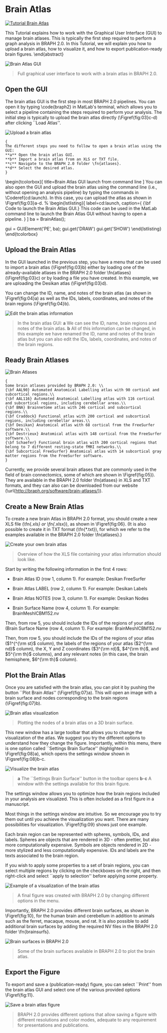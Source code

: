 # Brain Atlas

[![Tutorial Brain Atlas](https://img.shields.io/badge/PDF-Download-red?style=flat-square&logo=adobe-acrobat-reader)](tut_ba.pdf)

This Tutorial explains how to work with the Graphical User Interface (GUI) to manage brain atlases.
This is typically the first step required to perform a graph analysis in BRAPH 2.0. 
In this Tutorial, we will explain you how to upload a brain atlas, how to visualize it, and how to export publication-ready brain figures.
\end{abstract}



![Brain Atlas GUI](fig02.jpg) 
 > Full graphical user interface to work with a brain atlas in BRAPH 2.0. 
	



## Open the GUI

The brain atlas GUI is the first step in most BRAPH 2.0 pipelines. You can open it by typing \code{braph2} in MatLab's terminal, which allows you to select a pipeline containing the steps required to perform your analysis. The initial step is typically to upload the brain atlas directly (\Figref{fig:03}c-d) after clicking ``Load Atlas''. 

![Upload a brain atlas](fig03.jpg) 
 
	{
	The different steps you need to follow to open a brain atlas using the GUI: 
	**a** Open the brain atlas GUI.
	**b** Import a brain atlas from an XLS or TXT file.
	**c** Navigate to the BRAPH 2.0 folder \fn{atlases}.
	**d** Select the desired atlas.
	}

\begin{tcolorbox}[
	title=Brain Atlas GUI launch from command line
]
You can also open the GUI and upload the brain atlas using the command line (i.e., without opening an analysis pipeline) by typing the commands in \Coderef{cd:launch}. In this case, you can upload the atlas as shown in \Figref{fig:03}a-d.
%
\begin{lstlisting}[
	label=cd:launch,
	caption={
		{\bf Code to launch the Brain Atlas GUI.}
		This code can be used in the MatLab command line to launch the  Brain Atlas GUI without having to open a pipeline.
	}
]
ba = BrainAtlas();

gui = GUIElement('PE', ba);
gui.get('DRAW')
gui.get('SHOW')
\end{lstlisting}
\end{tcolorbox}


## Upload the Brain Atlas

In the GUI launched in the previous step, you have a menu that can be used to import a brain atlas (\Figref{fig:03}b) either by loading one of the already-available atlases in the BRAPH 2.0 folder \fn{atlases} (\Figref{fig:03}c) or by loading a file you have created. In this example, we are uploading the Desikan atlas (\Figref{fig:03}d).

You can change the ID, name, and notes of the brain atlas (as shown in \Figref{fig:04}a) as well as the IDs, labels, coordinates, and notes of the brain regions (\Figref{fig:04}b).
	
![Edit the brain atlas information](fig04.png) 
 > In the brain atlas GUI: 
	**a** We can see the ID, name, brain regions and notes of the brain atlas.
	**b** All of this information can be changed, in this example we have renamed the ID, name and notes of the brain atlas but you can also edit the IDs, labels, coordinates, and notes of the brain regions.
	


## Ready Brain Atlases

![Brain Atlases](fig05.jpg) 
 
	{
	Some brain atlases provided by BRAPH 2.0: \\
	{\bf AAL90} Automated Anatomical Labelling atlas with 90 cortical and subcortical regions.\\
	{\bf AAL116} Automated Anatomical Labelling atlas with 116 cortical and subcortical regions, including cerebellar areas.\\
	{\bf BNA} Brainnetome atlas with 246 cortical and subcortical regions.\\
	{\bf Craddock} Functional atlas with 200 cortical and subcortical regions, including cerebellar areas.\\
	{\bf Desikan} Anatomical atlas with 68 cortical from the FreeSurfer software.\\
	{\bf Destrieux} Anatomical atlas with 148 cortical from the FreeSurfer software.\\
	{\bf Schaefer} Functional brain atlas with 200 cortical regions that belong to 7 different resting-state fMRI networks.\\
	{\bf Subcortical FreeSurfer} Anatomical atlas with 14 subcortical gray matter regions from the FreeSurfer software.
	}

Currently, we provide several brain atlases that are commonly used in the field of brain connectomics, some of which are shown in \Figref{fig:05}). 
They are available in the BRAPH 2.0 folder \fn{atlases} in XLS and TXT formats, and they can also can be downloaded from our website (\url{http://braph.org/software/brain-atlases/}).


## Create a New Brain Atlas

To create a new brain Atlas in BRAPH 2.0 format, you should create a new XLS file (\fn{*.xls} or \fn{*.xlsx}), as shown in \Figref{fig:06}. 
(It is also possible to create it in TXT format (\fn{*.txt}), for which we refer to the examples available in the BRAPH 2.0 folder \fn{atlases}.)

![Create your own brain atlas](fig06.jpg) 
 > Overview of how the XLS file containing your atlas information should look like.
	


Start by writing the following information in the first 4 rows:


- Brain Atlas ID (row 1, column 1). 
For example: Desikan FreeSurfer

- Brain Atlas LABEL (row 2, column 1). 
For example: Desikan Labels

- Brain Atlas NOTES (row 3, column 1).
For example: Desikan Nodes

- Brain Surface Name (row 4, column 1).
For example: BrainMeshICBM152.nv


Then, from row 5, you should include the IDs of the regions of your atlas (Brain Surface Name (row 4, column 1).
For example: BrainMeshICBM152.nv


Then, from row 5, you should include the IDs of the regions of your atlas ($1^{^{\rm st}$ column), the labels of the regions of your atlas ($2^{\rm nd}$ column), the X, Y and Z coordinates ($3^{\rm rd}$, $4^{\rm th}$, and $5^{\rm th}$ columns), and any relevant notes (in this case, the brain hemisphere, $6^{\rm th}$ column).	


## Plot the Brain Atlas

Once you are satisfied with the brain atlas, you can plot it by pushing the button ``Plot Brain Atlas'' (\Figref{fig:07}a). 
This will open an image with a brain surface and nodes corresponding to the brain regions (\Figref{fig:07}b).

![Brain atlas visualization](fig07.jpg) 
 > Plotting the nodes of a brain atlas on a 3D brain surface. 
	

	
This new window has a large toolbar that allows you to change the visualization of the atlas. We suggest you try the different options to understand how they change the figure. Importantly, within this menu, there is one option called ``Settings Brain Surface'' (highlighted in \Figref{fig:08}a), which opens the settings window shown in \Figsref{fig:08}b-c.

![Visualize the brain atlas](fig08.jpg) 
 > **a** The ``Settings Brain Surface'' button in the toolbar opens **b**-**c** A window with the settings available for this brain figure.
	


The settings window allows you to optimize how the brain regions included in your analysis are visualized. This is often included as a first figure in a manuscript.

Most things in the settings window are intuitive. So we encourage you to try them out until you achieve the visualization you want. There are many possibilities for visualization. \Figref{fig:09} shows just one example.

Each brain region can be represented with spheres, symbols, IDs, and labels.
Spheres are objects that are rendered in 3D - often prettier, but also more computationally expensive.
Symbols are objects rendered in 2D - more stylized and less computationally expensive.
IDs and labels are the texts associated to the brain region.

If you wish to apply some properties to a set of brain regions, you can select multiple regions by clicking on the checkboxes on the right, and then right-click and select ``apply to selection'' before applying some property.

![Example of a visualization of the brain atlas](fig09.jpg) 
 > A final figure was created with BRAPH 2.0 by changing different options in the menu.
	


Importantly, BRAPH 2.0 provides different brain surfaces, as shown in \Figref{fig:10}, for the human brain and cerebellum in addition to animals such as the ferret, macaque, mouse, and rat.
It is also possible to add additional brain surfaces by adding the required NV files in the BRAPH 2.0 folder \fn{brainsurfs}.

![Brain surfaces in BRAPH 2.0](fig10.png) 
 > Some of the brain surfaces available in BRAPH 2.0 to plot the brain atlas.
	



## Export the Figure

To export and save a (publication-ready) figure, you can select ``Print'' from the brain atlas GUI and select one of the various provided options \Figref{fig:11}.

![Save a brain atlas figure](fig11.jpg) 
 > BRAPH 2.0 provides different options that allow saving a figure with different resolutions and color modes, adequate to any requirement for presentations and publications.
	

